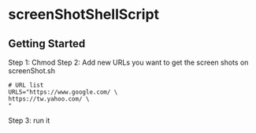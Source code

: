 # screenShotShellScript

## Getting Started
Step 1: Chmod 
Step 2: Add new URLs you want to get the screen shots on screenShot.sh
```
# URL list
URLS="https://www.google.com/ \
https://tw.yahoo.com/ \
"
```
Step 3: run it
